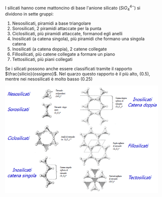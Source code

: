 I silicati hanno come mattoncino di base l'anione silicato ($SiO_4^{4-}$) si dividono in sette gruppi:
1. Nesosilicati, piramidi a base triangolare
2. Sorosilicati, 2 piramidi attaccate per la punta
3. Ciclosilicati, più piramidi attaccate, formanod egli anelli
4. Inosilicati (a catena singola), più piramidi che formano una singola catena
5. Inosilicati (a catena doppia), 2 catene collegate
6. Fillosilicati, più catene collegate a formare un piano
7. Tettosilicati, più piani collegati

Se i silicati possono anche essere classificati tramite il rapporto $\frac{silicio}{ossigeno}$. Nel quarzo questo rapporto è il più alto, ($0.5$), mentre nei nesosilicati è molto basso (0.25)

![silicati](silicati.png)